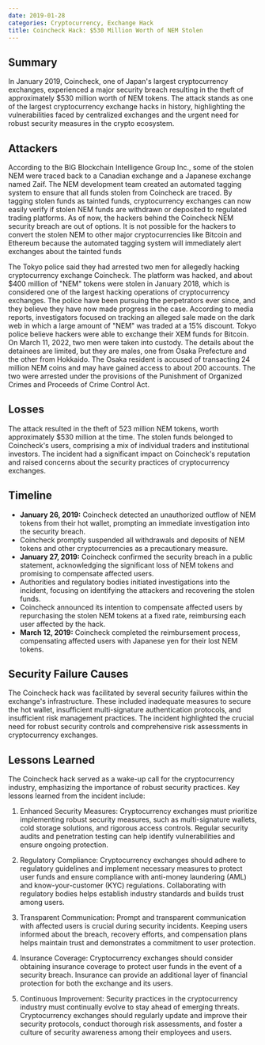 ```yaml
---
date: 2019-01-28
categories: Cryptocurrency, Exchange Hack
title: Coincheck Hack: $530 Million Worth of NEM Stolen
---
```


## Summary

In January 2019, Coincheck, one of Japan's largest cryptocurrency exchanges, experienced a major security breach resulting in the theft of approximately $530 million worth of NEM tokens. The attack stands as one of the largest cryptocurrency exchange hacks in history, highlighting the vulnerabilities faced by centralized exchanges and the urgent need for robust security measures in the crypto ecosystem.

## Attackers

According to the BIG Blockchain Intelligence Group Inc., some of the stolen NEM were traced back to a Canadian exchange and a Japanese exchange named Zaif. The NEM development team created an automated tagging system to ensure that all funds stolen from Coincheck are traced. By tagging stolen funds as tainted funds, cryptocurrency exchanges can now easily verify if stolen NEM funds are withdrawn or deposited to regulated trading platforms. As of now, the hackers behind the Coincheck NEM security breach are out of options. It is not possible for the hackers to convert the stolen NEM to other major cryptocurrencies like Bitcoin and Ethereum because the automated tagging system will immediately alert exchanges about the tainted funds

The Tokyo police said they had arrested two men for allegedly hacking cryptocurrency exchange Coincheck. The platform was hacked, and about $400 million of "NEM" tokens were stolen in January 2018, which is considered one of the largest hacking operations of cryptocurrency exchanges. The police have been pursuing the perpetrators ever since, and they believe they have now made progress in the case. According to media reports, investigators focused on tracking an alleged sale made on the dark web in which a large amount of "NEM" was traded at a 15% discount. Tokyo police believe hackers were able to exchange their XEM funds for Bitcoin. 
On March 11, 2022, two men were taken into custody. The details about the detainees are limited, but they are males, one from Osaka Prefecture and the other from Hokkaido. The Osaka resident is accused of transacting 24 million NEM coins and may have gained access to about 200 accounts. The two were arrested under the provisions of the Punishment of Organized Crimes and Proceeds of Crime Control Act.


## Losses

The attack resulted in the theft of 523 million NEM tokens, worth approximately $530 million at the time. The stolen funds belonged to Coincheck's users, comprising a mix of individual traders and institutional investors. The incident had a significant impact on Coincheck's reputation and raised concerns about the security practices of cryptocurrency exchanges.

## Timeline

- **January 26, 2019:** Coincheck detected an unauthorized outflow of NEM tokens from their hot wallet, prompting an immediate investigation into the security breach.
- Coincheck promptly suspended all withdrawals and deposits of NEM tokens and other cryptocurrencies as a precautionary measure.
- **January 27, 2019:** Coincheck confirmed the security breach in a public statement, acknowledging the significant loss of NEM tokens and promising to compensate affected users.
- Authorities and regulatory bodies initiated investigations into the incident, focusing on identifying the attackers and recovering the stolen funds.
- Coincheck announced its intention to compensate affected users by repurchasing the stolen NEM tokens at a fixed rate, reimbursing each user affected by the hack.
- **March 12, 2019:** Coincheck completed the reimbursement process, compensating affected users with Japanese yen for their lost NEM tokens.

## Security Failure Causes

The Coincheck hack was facilitated by several security failures within the exchange's infrastructure. These included inadequate measures to secure the hot wallet, insufficient multi-signature authentication protocols, and insufficient risk management practices. The incident highlighted the crucial need for robust security controls and comprehensive risk assessments in cryptocurrency exchanges.

## Lessons Learned

The Coincheck hack served as a wake-up call for the cryptocurrency industry, emphasizing the importance of robust security practices. Key lessons learned from the incident include:

1. Enhanced Security Measures: Cryptocurrency exchanges must prioritize implementing robust security measures, such as multi-signature wallets, cold storage solutions, and rigorous access controls. Regular security audits and penetration testing can help identify vulnerabilities and ensure ongoing protection.

2. Regulatory Compliance: Cryptocurrency exchanges should adhere to regulatory guidelines and implement necessary measures to protect user funds and ensure compliance with anti-money laundering (AML) and know-your-customer (KYC) regulations. Collaborating with regulatory bodies helps establish industry standards and builds trust among users.

3. Transparent Communication: Prompt and transparent communication with affected users is crucial during security incidents. Keeping users informed about the breach, recovery efforts, and compensation plans helps maintain trust and demonstrates a commitment to user protection.

4. Insurance Coverage: Cryptocurrency exchanges should consider obtaining insurance coverage to protect user funds in the event of a security breach. Insurance can provide an additional layer of financial protection for both the exchange and its users.

5. Continuous Improvement: Security practices in the cryptocurrency industry must continually evolve to stay ahead of emerging threats. Cryptocurrency exchanges should regularly update and improve their security protocols, conduct thorough risk assessments, and foster a culture of security awareness among their employees and users.
